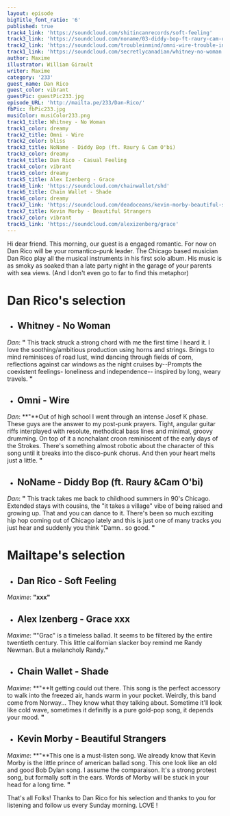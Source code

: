 ```yaml
---
layout: episode
bigTitle_font_ratio: '6'
published: true
track4_link: 'https://soundcloud.com/shitincanrecords/soft-feeling'
track3_link: 'https://soundcloud.com/noname/03-diddy-bop-ft-raury-cam-obi'
track2_link: 'https://soundcloud.com/troubleinmind/omni-wire-trouble-in-mind-records'
track1_link: 'https://soundcloud.com/secretlycanadian/whitney-no-woman'
author: Maxime
illustrator: William Girault
writer: Maxime
category: '233'
guest_name: Dan Rico
guest_color: vibrant
guestPic: guestPic233.jpg
episode_URL: 'http://mailta.pe/233/Dan-Rico/'
fbPic: fbPic233.jpg
musiColor: musiColor233.png
track1_title: Whitney - No Woman
track1_color: dreamy
track2_title: Omni - Wire
track2_color: bliss
track3_title: NoName - Diddy Bop (ft. Raury & Cam O'bi)
track3_color: dreamy
track4_title: Dan Rico - Casual Feeling
track4_color: vibrant
track5_color: dreamy
track5_title: Alex Izenberg - Grace
track6_link: 'https://soundcloud.com/chainwallet/shd'
track6_title: Chain Wallet - Shade
track6_color: dreamy
track7_link: 'https://soundcloud.com/deadoceans/kevin-morby-beautiful-strangers-1'
track7_title: Kevin Morby - Beautiful Strangers
track7_color: vibrant
track5_link: 'https://soundcloud.com/alexizenberg/grace'
---
```

<p id="introduction"> Hi dear friend. This morning, our guest is a engaged romantic. For now on Dan Rico will be your romantico-punk leader. The Chicago based musician Dan Rico play all the musical instruments in his first solo album. His music is as smoky as soaked than a late party night in the garage of your parents with sea views. (And I don't even go to far to find this metaphor)  </p>

# **Dan Rico's selection**

+ ## Whitney - No Woman
_Dan_: **"** This track struck a strong chord with me the first time I heard it. I love the soothing/ambitious production using horns and strings. Brings to mind reminisces of road lust, wind dancing through fields of corn, reflections against car windows as the night cruises by--Prompts the coexistent feelings- loneliness and independence-- inspired by long, weary travels. **"**

+ ## Omni - Wire
_Dan_: **"**Out of high school I went through an intense Josef K phase. These guys are the answer to my post-punk prayers. Tight, angular guitar riffs interplayed with resolute, methodical bass lines and minimal, groovy drumming. On top of it a nonchalant croon reminiscent of the early days of the Strokes. There's something almost robotic about the character of this song until it breaks into the disco-punk chorus. And then your heart melts just a little. **"**

+ ## NoName - Diddy Bop (ft. Raury &Cam O'bi)
_Dan_: **"** This track takes me back to childhood summers in 90's Chicago. Extended stays with cousins, the "it takes a village" vibe of being raised and growing up. That and you can dance to it. There's been so much exciting hip hop coming out of Chicago lately and this is just one of many tracks you just hear and suddenly you think "Damn.. so good. **"**

# **Mailtape's selection**

+ ## Dan Rico - Soft Feeling
_Maxime_: **"**xxx**"**

+ ## Alex Izenberg - Grace xxx
_Maxime_: **"**"Grac" is a timeless ballad. It seems to be filtered by the entire twentieth century. This little californian slacker boy remind me Randy Newman. But a melancholy Randy.**"**

+ ## Chain Wallet - Shade
_Maxime_: **"**It getting could out there. This song is the perfect accessory to walk into the freezed air, hands warm in your pocket. Weirdly, this band come from Norway... They know what they talking about. Sometime it'll look like cold wave, sometimes it definitly is a pure gold-pop song, it depends your mood. **"**

+ ## Kevin Morby - Beautiful Strangers
_Maxime_: **"**This one is a must-listen song. We already know that Kevin Morby is the little prince of american ballad song. This one look like an old and good Bob Dylan song. I assume the comparaison. It's a strong protest song, but formally soft in the ears. Words of Morby will be stuck in your head for a long time. **"**

<p id="outroduction">That's all Folks! Thanks to Dan Rico for his selection and thanks to you for listening and follow us every Sunday morning. LOVE !</p>
